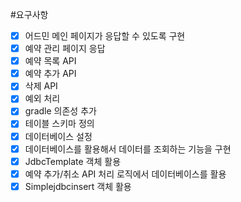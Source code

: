 #요구사항

- [x] 어드민 메인 페이지가 응답할 수 있도록 구현
- [x] 예약 관리 페이지 응답
- [x] 예약 목록 API
- [x] 예약 추가 API
- [x] 삭제 API
- [x] 예외 처리
- [x] gradle 의존성 추가
- [x] 테이블 스키마 정의
- [x] 데이터베이스 설정
- [x] 데이터베이스를 활용해서 데이터를 조회하는 기능을 구현
- [x] JdbcTemplate 객체 활용
- [x] 예약 추가/취소 API 처리 로직에서 데이터베이스를 활용
- [x] Simplejdbcinsert 객체 활용